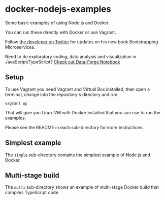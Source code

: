 # docker-nodejs-examples

Some basic examples of using Node.js and Docker.

You can run these directly with Docker or use Vagrant. 

Follow [the developer on Twitter](https://twitter.com/ashleydavis75) for updates on his new book Bootstrapping Microservices.

Need to do exploratory coding, data analysis and visualization in JavaScript/TypeScript? [Check out Data-Forge Notebook](http://www.data-forge-notebook.com/)

## Setup

To use Vagrant you need Vagrant and Virtual Box installed, then open a terminal, change into the repository's directory and run:

    vagrant up

That will give you Linux VM with Docker installed that you can use to run the examples.

Please see the README in each sub-directory for more instructions.

## Simplest example

The `simple` sub-directory contains the simplest example of Node.js and Docker.

## Multi-stage build 

The `multi` sub-directory shows an example of multi-stage Docker build that compiles TypeScript code.